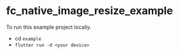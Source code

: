 # fc_native_image_resize_example

To run this example project locally.

- cd `example`
- `flutter run -d <your device>`
